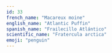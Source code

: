 ```yaml
---
id: 33
french_name: "Macareux moine"
english_name: "Atlantic Puffin"
spanish_name: "Frailecillo Atlántico"
scientific_name: "Fratercula arctica"
emoji: "penguin"
---
```

